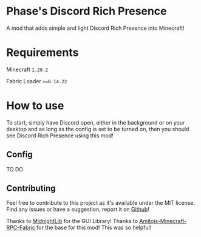 # Phase's Discord Rich Presence

A mod that adds simple and light Discord Rich Presence into Minecraft!

# Requirements
Minecraft `1.20.2`

Fabric Loader `>=0.14.22`

# How to use

To start, simply have Discord open, either in the background or on your desktop and as long as the config is set to be turned on, then you should see Discord Rich Presence using this mod!

## Config
TO DO

## Contributing

Feel free to contribute to this project as it's available under the MIT license. Find any issues or have a suggestion, report it on [Github](https://github.com/ThePhaseCat/MineCalc-Mod)!

Thanks to [MidnightLib](https://github.com/TeamMidnightDust/MidnightLib) for the GUI Library!
Thanks to [Amitojs-Minecraft-RPC-Fabric](https://github.com/amitojsingh366/Amitojs-Minecraft-RPC-Fabric/tree/main) for the base for this mod! This was so helpful!


